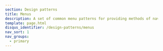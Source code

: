 ```yaml
---
section: Design patterns
title: Menus
description: A set of common menu patterns for providing methods of navigation around and between services
template: page.html
disqus_identifier: /design-patterns/menus
nav_sort: 1
nav_groups:
  - primary
---
```

